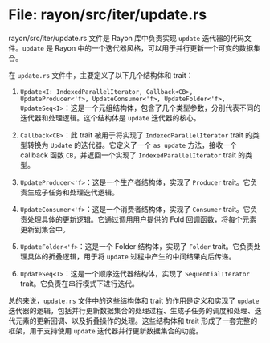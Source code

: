 # File: rayon/src/iter/update.rs

rayon/src/iter/update.rs 文件是 Rayon 库中负责实现 `update` 迭代器的代码文件。`update` 是 Rayon 中的一个迭代器风格，可以用于并行更新一个可变的数据集合。

在 `update.rs` 文件中，主要定义了以下几个结构体和 trait：

1. `Update<I: IndexedParallelIterator, Callback<CB>, UpdateProducer<'f>, UpdateConsumer<'f>, UpdateFolder<'f>, UpdateSeq<I>`：这是一个元组结构体，包含了几个类型参数，分别代表不同的迭代器和处理逻辑。这个结构体是 `update` 迭代器的核心。

2. `Callback<CB>`：此 trait 被用于将实现了 `IndexedParallelIterator` trait 的类型转换为 `Update` 的迭代器。它定义了一个 `as_update` 方法，接收一个 callback 函数 `CB`，并返回一个实现了 `IndexedParallelIterator` trait 的类型。

3. `UpdateProducer<'f>`：这是一个生产者结构体，实现了 `Producer` trait。它负责生成子任务和处理迭代逻辑。

4. `UpdateConsumer<'f>`：这是一个消费者结构体，实现了 `Consumer` trait。它负责处理具体的更新逻辑。它通过调用用户提供的 Fold 回调函数，将每个元素更新到集合中。

5. `UpdateFolder<'f>`：这是一个 Folder 结构体，实现了 `Folder` trait。它负责处理具体的折叠逻辑，用于将 `update` 过程中产生的中间结果向后传递。

6. `UpdateSeq<I>`：这是一个顺序迭代器结构体，实现了 `SequentialIterator` trait。它负责在串行模式下进行迭代。

总的来说，`update.rs` 文件中的这些结构体和 trait 的作用是定义和实现了 `update` 迭代器的逻辑，包括并行更新数据集合的处理过程、生成子任务的调度和处理、迭代元素的更新回调、以及折叠操作的处理。这些结构体和 trait 形成了一套完整的框架，用于支持使用 `update` 迭代器并行更新数据集合的功能。

